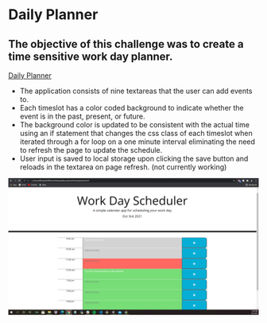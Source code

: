 # Daily Planner

## The objective of this challenge was to create a time sensitive work day planner.

[Daily Planner](https://vic-smith.github.io/daily-planner/)

- The application consists of nine textareas that the user can add events to.
- Each timeslot has a color coded background to indicate whether the event is in the past, present, or future.
- The background color is updated to be consistent with the actual time using an if statement that changes the css class of each timeslot when iterated through a for loop on a one minute interval eliminating the need to refresh the page to update the schedule.
- User input is saved to local storage upon clicking the save button and reloads in the textarea on page refresh. (not currently working)   

![screenshot](images/screenshot.png)
